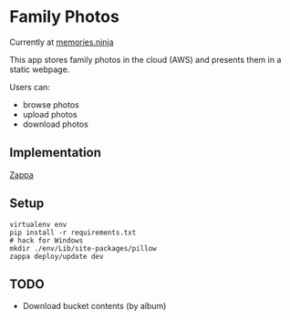 # Family Photos

Currently at [memories.ninja](https://memories.ninja)

This app stores family photos in the cloud (AWS) and presents them in a static webpage.

Users can:

- browse photos
- upload photos
- download photos

## Implementation

[Zappa](https://github.com/Miserlou/Zappa#about)

## Setup

```
virtualenv env
pip install -r requirements.txt
# hack for Windows
mkdir ./env/Lib/site-packages/pillow 
zappa deploy/update dev
```

## TODO

* Download bucket contents (by album)

